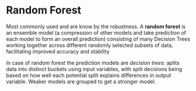 # Random Forest
Most commonly used and are know by the robustness. A **random forest** is an ensemble model (a compression of other models
and take prediction of each model to form an overall prediction) consisting of many Decision Trees working together across different randomly selected subsets
of data, facilitating improved accuracy and stability

In case of random forest the prediction models are *decision trees:* aplits data into distinct buckets using input variables, with split decisions
being based on how well each potential split explains differences in output variable. Weaker models are grouped to get a stronger model.

